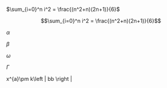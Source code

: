 <script type="text/javascript" async src="https://cdn.mathjax.org/mathjax/latest/MathJax.js?config=TeX-MML-AM_CHTML"> </script>

$\sum_{i=0}^n i^2 = \frac{(n^2+n)(2n+1)}{6}$


$$\sum_{i=0}^n i^2 = \frac{(n^2+n)(2n+1)}{6}$$


$\alpha$

$\beta$

$\omega$

$\Gamma$

x^{a}\pm k\left \| bb \right \|